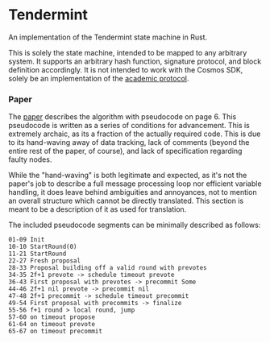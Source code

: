 # Tendermint

An implementation of the Tendermint state machine in Rust.

This is solely the state machine, intended to be mapped to any arbitrary system.
It supports an arbitrary hash function, signature protocol, and block
definition accordingly. It is not intended to work with the Cosmos SDK, solely
be an implementation of the
[academic protocol](https://arxiv.org/pdf/1807.04938.pdf).

### Paper

The [paper](https://arxiv.org/abs/1807.04938) describes the algorithm with
pseudocode on page 6. This pseudocode is written as a series of conditions for
advancement. This is extremely archaic, as its a fraction of the actually
required code. This is due to its hand-waving away of data tracking, lack of
comments (beyond the entire rest of the paper, of course), and lack of
specification regarding faulty nodes.

While the "hand-waving" is both legitimate and expected, as it's not the paper's
job to describe a full message processing loop nor efficient variable handling,
it does leave behind ambiguities and annoyances, not to mention an overall
structure which cannot be directly translated. This section is meant to be a
description of it as used for translation.

The included pseudocode segments can be minimally described as follows:

```
01-09 Init
10-10 StartRound(0)
11-21 StartRound
22-27 Fresh proposal
28-33 Proposal building off a valid round with prevotes
34-35 2f+1 prevote -> schedule timeout prevote
36-43 First proposal with prevotes -> precommit Some
44-46 2f+1 nil prevote -> precommit nil
47-48 2f+1 precommit -> schedule timeout precommit
49-54 First proposal with precommits -> finalize
55-56 f+1 round > local round, jump
57-60 on timeout propose
61-64 on timeout prevote
65-67 on timeout precommit
```
